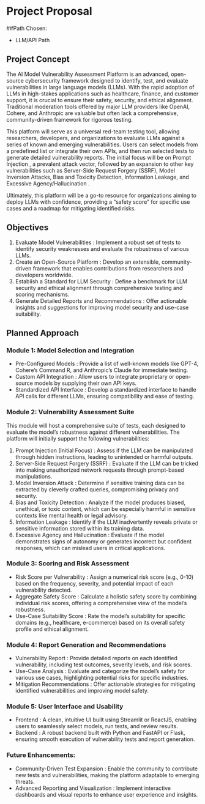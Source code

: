 # Project Proposal

##Path Chosen:
- LLM/API Path

## Project Concept
The  AI Model Vulnerability Assessment Platform  is an advanced, open-source cybersecurity framework designed to identify, test, and evaluate vulnerabilities in large language models (LLMs). With the rapid adoption of LLMs in high-stakes applications such as healthcare, finance, and customer support, it is crucial to ensure their safety, security, and ethical alignment. Traditional moderation tools offered by major LLM providers like OpenAI, Cohere, and Anthropic are valuable but often lack a comprehensive, community-driven framework for rigorous testing.

This platform will serve as a universal red-team testing tool, allowing researchers, developers, and organizations to evaluate LLMs against a series of known and emerging vulnerabilities. Users can select models from a predefined list or integrate their own APIs, and then run selected tests to generate detailed vulnerability reports. The initial focus will be on  Prompt Injection , a prevalent attack vector, followed by an expansion to other key vulnerabilities such as  Server-Side Request Forgery (SSRF), Model Inversion Attacks, Bias and Toxicity Detection, Information Leakage, and Excessive Agency/Hallucination .

Ultimately, this platform will be a go-to resource for organizations aiming to deploy LLMs with confidence, providing a “safety score” for specific use cases and a roadmap for mitigating identified risks.

## Objectives 
1.  Evaluate Model Vulnerabilities : Implement a robust set of tests to identify security weaknesses and evaluate the robustness of various LLMs.
2.  Create an Open-Source Platform : Develop an extensible, community-driven framework that enables contributions from researchers and developers worldwide.
3.  Establish a Standard for LLM Security : Define a benchmark for LLM security and ethical alignment through comprehensive testing and scoring mechanisms.
4.  Generate Detailed Reports and Recommendations : Offer actionable insights and suggestions for improving model security and use-case suitability.


## Planned Approach 
### Module 1:  Model Selection and Integration 
-  Pre-Configured Models : Provide a list of well-known models like GPT-4, Cohere’s Command R, and Anthropic’s Claude for immediate testing.
-  Custom API Integration : Allow users to integrate proprietary or open-source models by supplying their own API keys.
-  Standardized API Interface : Develop a standardized interface to handle API calls for different LLMs, ensuring compatibility and ease of testing.

### Module 2:  Vulnerability Assessment Suite 
This module will host a comprehensive suite of tests, each designed to evaluate the model’s robustness against different vulnerabilities. The platform will initially support the following vulnerabilities:

1.  Prompt Injection (Initial Focus) : Assess if the LLM can be manipulated through hidden instructions, leading to unintended or harmful outputs.
2.  Server-Side Request Forgery (SSRF) : Evaluate if the LLM can be tricked into making unauthorized network requests through prompt-based manipulations.
3.  Model Inversion Attack : Determine if sensitive training data can be extracted by cleverly crafted queries, compromising privacy and security.
4.  Bias and Toxicity Detection : Analyze if the model produces biased, unethical, or toxic content, which can be especially harmful in sensitive contexts like mental health or legal advisory.
5.  Information Leakage : Identify if the LLM inadvertently reveals private or sensitive information stored within its training data.
6.  Excessive Agency and Hallucination : Evaluate if the model demonstrates signs of autonomy or generates incorrect but confident responses, which can mislead users in critical applications.

### Module 3:  Scoring and Risk Assessment 
-  Risk Score per Vulnerability : Assign a numerical risk score (e.g., 0-10) based on the frequency, severity, and potential impact of each vulnerability detected.
-  Aggregate Safety Score : Calculate a holistic safety score by combining individual risk scores, offering a comprehensive view of the model’s robustness.
-  Use-Case Suitability Score : Rate the model’s suitability for specific domains (e.g., healthcare, e-commerce) based on its overall safety profile and ethical alignment.

### Module 4:  Report Generation and Recommendations 
-  Vulnerability Report : Provide detailed reports on each identified vulnerability, including test outcomes, severity levels, and risk scores.
-  Use-Case Analysis : Evaluate and categorize the model’s safety for various use cases, highlighting potential risks for specific industries.
-  Mitigation Recommendations : Offer actionable strategies for mitigating identified vulnerabilities and improving model safety.

### Module 5:  User Interface and Usability 
-  Frontend : A clean, intuitive UI built using Streamlit or ReactJS, enabling users to seamlessly select models, run tests, and review results.
-  Backend : A robust backend built with Python and FastAPI or Flask, ensuring smooth execution of vulnerability tests and report generation.

### Future Enhancements:
-  Community-Driven Test Expansion : Enable the community to contribute new tests and vulnerabilities, making the platform adaptable to emerging threats.
-  Advanced Reporting and Visualization : Implement interactive dashboards and visual reports to enhance user experience and insights.
